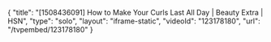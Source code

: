 {
    "title": "[1508436091] How to Make Your Curls Last All Day | Beauty Extra | HSN",
    "type": "solo",
    "layout": "iframe-static",
    "videoId": "123178180",
    "url": "\/tvpembed\/123178180"
}